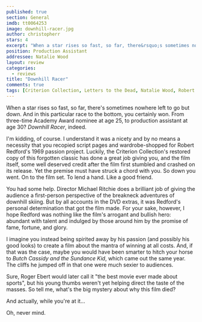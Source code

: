 ```yaml
---
published: true
section: General
imdb: tt0064253
image: downhill-racer.jpg
author: christopherr
stars: 4
excerpt: "When a star rises so fast, so far, there&rsquo;s sometimes nowhere left to go but down. And in this particular race to the bottom, you certainly won. From three-time Academy Award nominee at age 25, to production assistant at age 30? <em>Downhill Racer</em>, indeed."
position: Production Assistant
addressee: Natalie Wood
layout: review
categories:
  - reviews
title: "Downhill Racer"
comments: true
tags: [Criterion Collection, Letters to the Dead, Natalie Wood, Robert Redford, Uncategorized, Zip.ca]
---
```

When a star rises so fast, so far, there's sometimes nowhere left to go but down. And in this particular race to the bottom, you certainly won. From three-time Academy Award nominee at age 25, to production assistant at age 30? _Downhill Racer_, indeed.

I'm kidding, of course. I understand it was a nicety and by no means a necessity that you recopied script pages and wardrobe-shopped for Robert Redford's 1969 passion project. Luckily, the Criterion Collection's restored copy of this forgotten classic has done a great job giving you, and the film itself, some well deserved credit after the film first stumbled and crashed on its release. Yet the premise must have struck a chord with you. So down you went. On to the film set. To lend a hand. Like a good friend.

You had some help. Director Michael Ritchie does a brilliant job of giving the audience a first-person perspective of the breakneck adventures of downhill skiing. But by all accounts in the DVD extras, it was Redford's personal determination that got the film made. For your sake, however, I hope Redford was nothing like the film's arrogant and bullish hero: abundant with talent and indulged by those around him by the promise of fame, fortune, and glory.

I imagine you instead being spirited away by his passion (and possibly his good looks) to create a film about the mantra of winning at all costs. And, if that was the case, maybe you would have been smarter to hitch your horse to _Butch Cassidy and the Sundance Kid_, which came out the same year. The cliffs he jumped off in that one were much sexier to audiences. 

Sure, Roger Ebert would later call it "the best movie ever made about sports", but his young thumbs weren't yet helping direct the taste of the masses. So tell me, what's the big mystery about why this film died?

And actually, while you're at it…

Oh, never mind.
